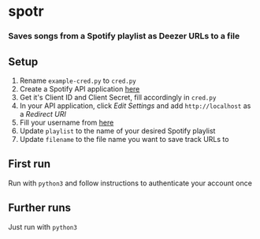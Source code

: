 # spotr
### Saves songs from a Spotify playlist as Deezer URLs to a file

## Setup
1. Rename `example-cred.py` to `cred.py`
2. Create a Spotify API application [here](https://developer.spotify.com/dashboard/applications)
3. Get it's Client ID and Client Secret, fill accordingly in `cred.py`
4. In your API application, click *Edit Settings* and add `http://localhost` as a *Redirect URI*
5. Fill your username from [here](https://www.spotify.com/uk/account/set-device-password/)
6. Update `playlist` to the name of your desired Spotify playlist
7. Update `filename` to the file name you want to save track URLs to

## First run
Run with `python3` and follow instructions to authenticate your account once

## Further runs
Just run with `python3`